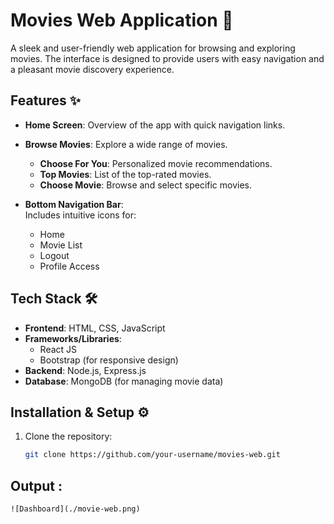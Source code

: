 # Movies Web Application 🎥

A sleek and user-friendly web application for browsing and exploring movies. The interface is designed to provide users with easy navigation and a pleasant movie discovery experience.

## Features ✨
- **Home Screen**: Overview of the app with quick navigation links.
- **Browse Movies**: Explore a wide range of movies.
  - **Choose For You**: Personalized movie recommendations.
  - **Top Movies**: List of the top-rated movies.
  - **Choose Movie**: Browse and select specific movies.

- **Bottom Navigation Bar**:  
  Includes intuitive icons for:
  - Home
  - Movie List
  - Logout
  - Profile Access

## Tech Stack 🛠️
- **Frontend**: HTML, CSS, JavaScript
- **Frameworks/Libraries**:
  - React JS
  - Bootstrap (for responsive design)
- **Backend**: Node.js, Express.js
- **Database**: MongoDB (for managing movie data)

## Installation & Setup ⚙️
1. Clone the repository:
   ```bash
   git clone https://github.com/your-username/movies-web.git


## Output :
    ![Dashboard](./movie-web.png)
